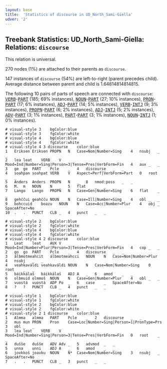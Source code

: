 ```yaml
---
layout: base
title:  'Statistics of discourse in UD_North_Sami-Giella'
udver: '2'
---
```


## Treebank Statistics: UD_North_Sami-Giella: Relations: `discourse`

This relation is universal.

270 nodes (1%) are attached to their parents as `discourse`.

147 instances of `discourse` (54%) are left-to-right (parent precedes child).
Average distance between parent and child is 1.64814814814815.

The following 10 pairs of parts of speech are connected with `discourse`: <tt><a href="sme_giella-pos-VERB.html">VERB</a></tt>-<tt><a href="sme_giella-pos-PART.html">PART</a></tt> (185; 69% instances), <tt><a href="sme_giella-pos-NOUN.html">NOUN</a></tt>-<tt><a href="sme_giella-pos-PART.html">PART</a></tt> (27; 10% instances), <tt><a href="sme_giella-pos-PRON.html">PRON</a></tt>-<tt><a href="sme_giella-pos-PART.html">PART</a></tt> (17; 6% instances), <tt><a href="sme_giella-pos-ADJ.html">ADJ</a></tt>-<tt><a href="sme_giella-pos-PART.html">PART</a></tt> (14; 5% instances), <tt><a href="sme_giella-pos-VERB.html">VERB</a></tt>-<tt><a href="sme_giella-pos-INTJ.html">INTJ</a></tt> (9; 3% instances), <tt><a href="sme_giella-pos-PROPN.html">PROPN</a></tt>-<tt><a href="sme_giella-pos-PART.html">PART</a></tt> (6; 2% instances), <tt><a href="sme_giella-pos-ADJ.html">ADJ</a></tt>-<tt><a href="sme_giella-pos-INTJ.html">INTJ</a></tt> (5; 2% instances), <tt><a href="sme_giella-pos-ADV.html">ADV</a></tt>-<tt><a href="sme_giella-pos-PART.html">PART</a></tt> (3; 1% instances), <tt><a href="sme_giella-pos-PART.html">PART</a></tt>-<tt><a href="sme_giella-pos-PART.html">PART</a></tt> (3; 1% instances), <tt><a href="sme_giella-pos-NOUN.html">NOUN</a></tt>-<tt><a href="sme_giella-pos-INTJ.html">INTJ</a></tt> (1; 0% instances).


~~~ conllu
# visual-style 3	bgColor:blue
# visual-style 3	fgColor:white
# visual-style 4	bgColor:blue
# visual-style 4	fgColor:white
# visual-style 4 3 discourse	color:blue
1	Eriksen	Eriksen	PROPN	N	Case=Nom|Number=Sing	4	nsubj	_	_
2	lea	leat	VERB	V	Mood=Ind|Number=Sing|Person=3|Tense=Pres|VerbForm=Fin	4	aux	_	_
3	ge	ge	PART	Pcle	_	4	discourse	_	_
4	soahpan	soahpat	VERB	V	Aspect=Perf|VerbForm=Part	0	root	_	_
5	Anders	Anders	PROPN	N	_	8	nmod:poss	_	_
6	M.	m	NOUN	N	_	5	flat	_	_
7	Lango	Lango	PROPN	N	Case=Gen|Number=Sing	6	flat	_	_
8	gehččui	geahčču	NOUN	N	Case=Ill|Number=Sing	4	obl	_	_
9	bohccuid	boazu	NOUN	N	Case=Acc|Number=Plur	4	obj	_	SpaceAfter=No
10	.	.	PUNCT	CLB	_	4	punct	_	_

~~~


~~~ conllu
# visual-style 2	bgColor:blue
# visual-style 2	fgColor:white
# visual-style 4	bgColor:blue
# visual-style 4	fgColor:white
# visual-style 4 2 discourse	color:blue
1	Leat	leat	AUX	V	Mood=Ind|Number=Plur|Person=3|Tense=Pres|VerbForm=Fin	4	cop	_	_
2	go	go	PART	Pcle	_	4	discourse	_	_
3	álbmotmeahcit	álbmotmeahcci	NOUN	N	Case=Nom|Number=Plur	4	nsubj	_	_
4	veahkaváldi	veahkaváldi	NOUN	N	Case=Nom|Number=Sing	0	root	_	_
5	báikkálaš	báikkálaš	ADJ	A	_	6	amod	_	_
6	olbmuid	olmmoš	NOUN	N	Case=Gen|Number=Plur	4	obl	_	_
7	vuostá	vuostá	ADP	Po	_	6	case	_	SpaceAfter=No
8	?	?	PUNCT	CLB	_	4	punct	_	_

~~~


~~~ conllu
# visual-style 1	bgColor:blue
# visual-style 1	fgColor:white
# visual-style 2	bgColor:blue
# visual-style 2	fgColor:white
# visual-style 2 1 discourse	color:blue
1	Almma	almma	PART	Pcle	_	2	discourse	_	_
2	mus	mun	PRON	Pron	Case=Loc|Number=Sing|Person=1|PronType=Prs	3	obl	_	_
3	lea	leat	VERB	V	Mood=Ind|Number=Sing|Person=3|Tense=Pres|VerbForm=Fin	0	root	_	_
4	dušše	dušše	ADV	Adv	_	5	advmod	_	_
5	unna	unni	ADJ	A	_	6	amod	_	_
6	jovkkoš	joavku	NOUN	N*	Case=Nom|Number=Sing	3	nsubj	_	SpaceAfter=No
7	.	.	PUNCT	CLB	_	3	punct	_	_

~~~


